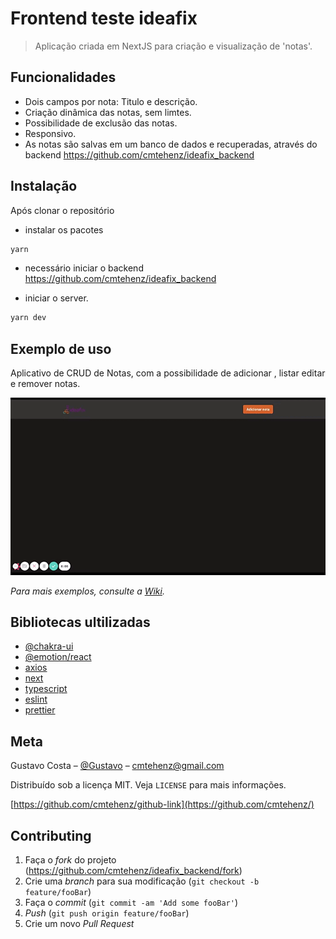 # Frontend teste ideafix
> Aplicação criada em NextJS para criação e visualização de 'notas'.

## Funcionalidades
  - Dois campos por nota: Titulo e descrição.
  - Criação dinâmica das notas, sem limtes.
  - Possibilidade de exclusão das notas.
  - Responsivo.
  - As notas são salvas em um banco de dados e recuperadas, através do backend https://github.com/cmtehenz/ideafix_backend

## Instalação

Após clonar o repositório
  - instalar os pacotes
```sh
yarn
```
  - necessário iniciar o backend https://github.com/cmtehenz/ideafix_backend

  - iniciar o server.

```sh
yarn dev
```

## Exemplo de uso

Aplicativo de CRUD de Notas, com a possibilidade de adicionar , listar editar e remover notas.

![caption](/assets/logo.gif)

_Para mais exemplos, consulte a [Wiki][wiki]._

## Bibliotecas ultilizadas

* [@chakra-ui](https://chakra-ui.com/)
* [@emotion/react](https://emotion.sh/docs/introduction)
* [axios](https://github.com/axios/axios)
* [next](https://nextjs.org/)
* [typescript](https://www.typescriptlang.org/)
* [eslint](https://eslint.org/)
* [prettier](https://prettier.io/)

## Meta

Gustavo Costa – [@Gustavo](https://twitter.com/cmtehenz) – cmtehenz@gmail.com

Distribuído sob a licença MIT. Veja `LICENSE` para mais informações.

[https://github.com/cmtehenz/github-link](https://github.com/cmtehenz/)

## Contributing

1. Faça o _fork_ do projeto (<https://github.com/cmtehenz/ideafix_backend/fork>)
2. Crie uma _branch_ para sua modificação (`git checkout -b feature/fooBar`)
3. Faça o _commit_ (`git commit -am 'Add some fooBar'`)
4. _Push_ (`git push origin feature/fooBar`)
5. Crie um novo _Pull Request_

[wiki]: https://github.com/cmtehenz/ideafix_web/wiki
